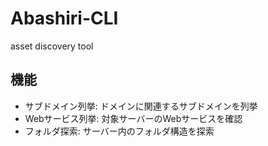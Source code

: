 # Abashiri-CLI

asset discovery tool
## 機能
-  サブドメイン列挙: ドメインに関連するサブドメインを列挙
-  Webサービス列挙: 対象サーバーのWebサービスを確認
-  フォルダ探索: サーバー内のフォルダ構造を探索
